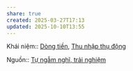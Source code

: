 ```yaml
---
share: true
created: 2025-03-27T17:13
updated: 2025-10-10T13:55
---
```

Khái niệm:: [Dòng tiền](../../../%CE%9E%20Kh%C3%A1i%20ni%E1%BB%87m/D%C3%B2ng%20ti%E1%BB%81n.md), [Thu nhập thụ động](../../../%CE%9E%20Kh%C3%A1i%20ni%E1%BB%87m/Thu%20nh%E1%BA%ADp%20th%E1%BB%A5%20%C4%91%E1%BB%99ng.md)

Nguồn:: [Tự ngẫm nghĩ, trải nghiệm](../../../%CE%9E%20Ngu%E1%BB%93n/T%E1%BB%B1%20ng%E1%BA%ABm%20ngh%C4%A9,%20tr%E1%BA%A3i%20nghi%E1%BB%87m.md)